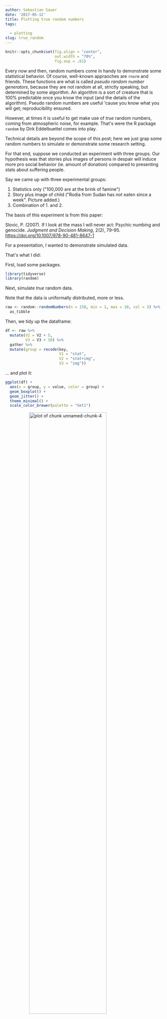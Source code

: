 ```yaml
---
author: Sebastian Sauer
date: '2017-05-12'
title: Plotting true random numbers
tags:
  
  - plotting
slug: true_random
---
```



```r
knitr::opts_chunk$set(fig.align = "center",
                      out.width = "70%",
                      fig.asp = .61)
```


Every now and then, random numbers come in handy to demonstrate some statistical behavior. Of course, well-known appraoches are `rnorm` and friends. These functions are what is called *pseudo random number generators*, because they are not random at all, strictly speaking, but determined by some algorithm. An algorithm is a sort of creature that is 100% predictable once you know the input (and the details of the algorithm). Pseudo random numbers are useful 'cause you know what you will get; reproducibility ensured.

However, at times it is useful to get make use of *true* random numbers, coming from atmospheric noise, for example. That's were the R package `random` by Dirk Eddelbuettel comes into play.

Technical details are beyond the scope of this post; here we just grap some random numbers to simulate or demonstrate some research setting.

For that end, suppose we conducted an experiment with three groups. Our hypothesis was that stories plus images of persons in despair will induce more pro social behavior (ie. amount of donation) compared to presenting stats about suffering people.

Say we came up with three experimental groups:

1. Statistics only ("100,000 are at the brink of famine")
2. Story plus image of child ("Rodia from Sudan has not eaten since a week". Picture added.)
3. Combination of 1. and 2.

The basis of this experiment is from this paper:

Slovic, P. (2007). If I look at the mass I will never act: Psychic numbing and genocide. *Judgment and Decision Making*, 2(2), 79–95. https://doi.org/10.1007/978-90-481-8647-1


For a presentation, I wanted to demonstrate simulated data.

That's what I did:

First, load some packages.


```r
library(tidyverse)
library(random)
```

Next, simulate *true* random data.

Note that the data is uniformally distributed, more or less.


```r
raw <- random::randomNumbers(n = 150, min = 1, max = 10, col = 3) %>% 
  as_tibble
```


Then, we tidy up the dataframe:


```r
df <- raw %>% 
  mutate(V2 = V2 + 5,
         V3 = V3 + 10) %>% 
  gather %>% 
  mutate(group = recode(key, 
                        V1 = "stat", 
                        V2 = "stat+img",
                        V3 = "img"))
```

... and plot it:


```r
ggplot(df) +
  aes(x = group, y = value, color = group) +
  geom_boxplot() +
  geom_jitter() +
  theme_minimal() +
  scale_color_brewer(palette = "Set1")
```

<img src="https://sebastiansauer.github.io/images/2017-05-12/figure/unnamed-chunk-4-1.png" title="plot of chunk unnamed-chunk-4" alt="plot of chunk unnamed-chunk-4" width="70%" style="display: block; margin: auto;" />


In order sort the groups to our desire, we can make use of `factors`.



```r
df$group <- factor(df$group, levels = c("stat", "stat+img", "img"))
```

And plot again, now with groups sorted:


```r
ggplot(df) +
  aes(x = group, y = value, color = group) +
  geom_boxplot() +
  geom_jitter() +
  theme_minimal() +
  scale_color_brewer(palette = "Set1")
```

<img src="https://sebastiansauer.github.io/images/2017-05-12/figure/unnamed-chunk-6-1.png" title="plot of chunk unnamed-chunk-6" alt="plot of chunk unnamed-chunk-6" width="70%" style="display: block; margin: auto;" />

